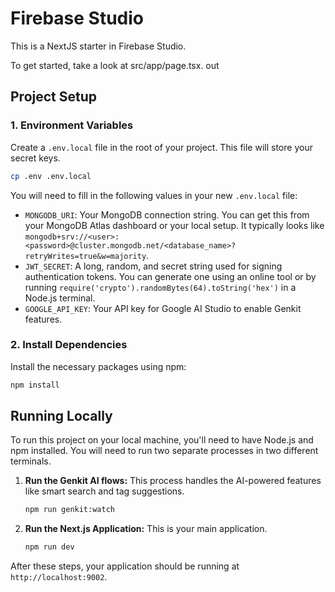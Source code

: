 # Firebase Studio

This is a NextJS starter in Firebase Studio.

To get started, take a look at src/app/page.tsx.
out
## Project Setup

### 1. Environment Variables

Create a `.env.local` file in the root of your project. This file will store your secret keys.

```bash
cp .env .env.local
```

You will need to fill in the following values in your new `.env.local` file:

*   `MONGODB_URI`: Your MongoDB connection string. You can get this from your MongoDB Atlas dashboard or your local setup. It typically looks like `mongodb+srv://<user>:<password>@cluster.mongodb.net/<database_name>?retryWrites=true&w=majority`.
*   `JWT_SECRET`: A long, random, and secret string used for signing authentication tokens. You can generate one using an online tool or by running `require('crypto').randomBytes(64).toString('hex')` in a Node.js terminal.
*   `GOOGLE_API_KEY`: Your API key for Google AI Studio to enable Genkit features.

### 2. Install Dependencies

Install the necessary packages using npm:

```bash
npm install
```

## Running Locally

To run this project on your local machine, you'll need to have Node.js and npm installed. You will need to run two separate processes in two different terminals.

1.  **Run the Genkit AI flows:**
    This process handles the AI-powered features like smart search and tag suggestions.
    ```bash
    npm run genkit:watch
    ```

2.  **Run the Next.js Application:**
    This is your main application.
    ```bash
    npm run dev
    ```

After these steps, your application should be running at `http://localhost:9002`.
